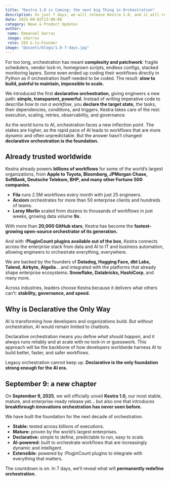 ```yaml
---
title: "Kestra 1.0 is Coming: the next big Thing in Orchestration"
description: In just 7 days, we will release Kestra 1.0, and it will redefine orchestration.
date: 2025-09-02T13:00:00
category: News & Product Updates
author:
 name: Emmanuel Darras
 image: edarras
 role: CEO & Co-Founder
image: "@assets/blogs/1.0-7-days.jpg"
---
```


For too long, orchestration has meant **complexity and patchwork**: fragile schedulers, vendor lock-in, homegrown scripts, endless configs, stacked monitoring layers. Some even ended up coding their workflows directly in Python as if orchestration itself needed to be coded. The result: **slow to build, painful to maintain, impossible to scale.**

We introduced the first **declarative orchestration**, giving engineers a new path: **simple, transparent, powerful.** Instead of writing imperative code to describe *how to run a workflow*, you **declare the target state,** the tasks, their dependencies, conditions, and triggers. Kestra takes care of the rest: execution, scaling, retries, observability, and governance.

As the world turns to AI, orchestration faces a new inflection point. The stakes are higher, as the rapid pace of AI leads to workflows that are more dynamic and often unpredictable. But the answer hasn’t changed: **declarative orchestration is the foundation.**

## Already trusted worldwide

Kestra already powers **billions of workflows** for some of the world’s largest organizations, from **Apple to Toyota, Bloomberg, JPMorgan Chase, SoftBank, Deutsche Telekom, BHP, and many other Fortune 500 companies**.

- **Fila** runs 2.5M workflows every month with just 25 engineers.
- **Acxiom** orchestrates for more than 50 enterprise clients and hundreds of teams.
- **Leroy Merlin** scaled from dozens to thousands of workflows in just weeks, growing data volume **9x.**

With more than **20,000 GitHub stars**, Kestra has become the **fastest-growing open-source orchestrator of its generation.**

And with **:PluginCount plugins available out of the box**, Kestra connects across the enterprise stack from data and AI to IT and business automation, allowing engineers to orchestrate everything, everywhere.

We are backed by the founders of **Datadog, Hugging Face, dbt Labs, Talend, Airbyte, Algolia**… and integrated with the platforms that already shape enterprise ecosystems: **Snowflake, Databricks, HashiCorp**, and many more.

Across industries, leaders choose Kestra because it delivers what others can’t: **stability, governance, and speed.**

## Why is Declarative the Only Way

AI is transforming how developers and organizations build. But without orchestration, AI would remain limited to chatbots.

Declarative orchestration means you define *what should happen,* and it always runs reliably and at scale with no lock-in or guesswork. This approach will be the backbone of how developers worldwide harness AI to build better, faster, and safer workflows.

Legacy orchestration cannot keep up. **Declarative is the only foundation strong enough for the AI era.**

## September 9: a new chapter

On **September 9, 2025**, we will officially unveil **Kestra 1.0,** our most stable, mature, and enterprise-ready release yet… but also one that introduces **breakthrough innovations orchestration has never seen before.**

We have built the foundation for the next decade of orchestration.

- **Stable:** tested across billions of executions.
- **Mature:** proven by the world’s largest enterprises.
- **Declarative:** simple to define, predictable to run, easy to scale.
- **AI-powered:** built to orchestrate workflows that are increasingly dynamic and intelligent.
- **Extensible:**  powered by :PluginCount plugins to integrate with everything that matters.

The countdown is on. In 7 days, we’ll reveal what will **permanently redefine orchestration.**
